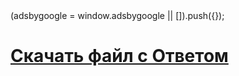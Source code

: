 <DOCTYPE html>
<html>
<head>
<meta charset="UTF-8"/>
<title>Задание с ответом!</title>
<script async src="//pagead2.googlesyndication.com/pagead/js/adsbygoogle.js"></script>
<script>
     (adsbygoogle = window.adsbygoogle || []).push({
          google_ad_client: "ca-pub-1699810017791159",
          enable_page_level_ads: true
     });
</script>
(adsbygoogle = window.adsbygoogle || []).push({});
</script>
</head>
<body>
<a href="http://disk-space.ru/download/a000478a7b/1_fayl_s_otvetom.txt.html"><h1>Скачать файл с Ответом</h1></a>

</body>
</html>
